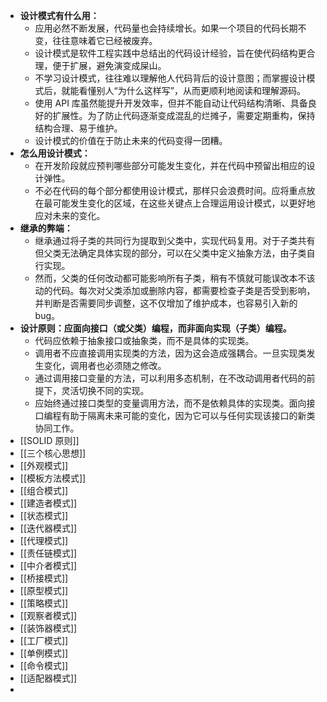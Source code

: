 - **设计模式有什么用：**
	- 应用必然不断发展，代码量也会持续增长。如果一个项目的代码长期不变，往往意味着它已经被废弃。
	- 设计模式是软件工程实践中总结出的代码设计经验，旨在使代码结构更合理，便于扩展，避免演变成屎山。
	- 不学习设计模式，往往难以理解他人代码背后的设计意图；而掌握设计模式后，就能看懂别人“为什么这样写”，从而更顺利地阅读和理解源码。
	- 使用 API 库虽然能提升开发效率，但并不能自动让代码结构清晰、具备良好的扩展性。为了防止代码逐渐变成混乱的烂摊子，需要定期重构，保持结构合理、易于维护。
	- 设计模式的价值在于防止未来的代码变得一团糟。
- **怎么用设计模式：**
	- 在开发阶段就应预判哪些部分可能发生变化，并在代码中预留出相应的设计弹性。
	- 不必在代码的每个部分都使用设计模式，那样只会浪费时间。应将重点放在最可能发生变化的区域，在这些关键点上合理运用设计模式，以更好地应对未来的变化。
- **继承的弊端：**
	- 继承通过将子类的共同行为提取到父类中，实现代码复用。对于子类共有但父类无法确定具体实现的部分，可以在父类中定义抽象方法，由子类自行实现。
	- 然而，父类的任何改动都可能影响所有子类，稍有不慎就可能误改本不该动的代码。每次对父类添加或删除内容，都需要检查子类是否受到影响，并判断是否需要同步调整，这不仅增加了维护成本，也容易引入新的 bug。
- **设计原则：应面向接口（或父类）编程，而非面向实现（子类）编程。**
	- 代码应依赖于抽象接口或抽象类，而不是具体的实现类。
	- 调用者不应直接调用实现类的方法，因为这会造成强耦合。一旦实现类发生变化，调用者也必须随之修改。
	- 通过调用接口变量的方法，可以利用多态机制，在不改动调用者代码的前提下，灵活切换不同的实现。
	- 应始终通过接口类型的变量调用方法，而不是依赖具体的实现类。面向接口编程有助于隔离未来可能的变化，因为它可以与任何实现该接口的新类协同工作。
- [[SOLID 原则]]
- [[三个核心思想]]
- [[外观模式]]
- [[模板方法模式]]
- [[组合模式]]
- [[建造者模式]]
- [[状态模式]]
- [[迭代器模式]]
- [[代理模式]]
- [[责任链模式]]
- [[中介者模式]]
- [[桥接模式]]
- [[原型模式]]
- [[策略模式]]
- [[观察者模式]]
- [[装饰器模式]]
- [[工厂模式]]
- [[单例模式]]
- [[命令模式]]
- [[适配器模式]]
-
